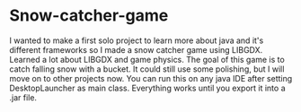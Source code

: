 # Snow-catcher-game
I wanted to make a first solo project to learn more about java and it's different frameworks so I made a snow catcher game using LIBGDX.
Learned a lot about LIBGDX and game physics.
The goal of this game is to catch falling snow with a bucket. It could still use some polishing, but I will move on to other projects now.
You can run this on any java IDE after setting DesktopLauncher as main class.
Everything works until you export it into a .jar file.

